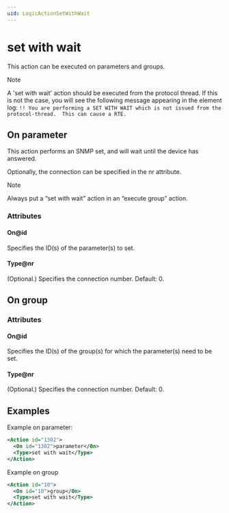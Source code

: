 ```yaml
---
uid: LogicActionSetWithWait
---
```


# set with wait

This action can be executed on parameters and groups.

> [!NOTE]
> A 'set with wait' action should be executed from the protocol thread. If this is not the case, you will see the following message appearing in the element log:
> `!! You are performing a SET WITH WAIT which is not issued from the protocol-thread.  This can cause a RTE.`

## On parameter

This action performs an SNMP set, and will wait until the device has answered.

Optionally, the connection can be specified in the nr attribute.

> [!NOTE]
> Always put a “set with wait” action in an “execute group” action.

### Attributes

#### On@id

Specifies the ID(s) of the parameter(s) to set.

#### Type@nr

(Optional.) Specifies the connection number. Default: 0.

## On group

### Attributes

#### On@id

Specifies the ID(s) of the group(s) for which the parameter(s) need to be set.

#### Type@nr

(Optional.) Specifies the connection number. Default: 0.

## Examples

Example on parameter:

```xml
<Action id="1302">
  <On id="1302">parameter</On>
  <Type>set with wait</Type>
</Action>
```

Example on group

```xml
<Action id="10">
  <On id="10">group</On>
  <Type>set with wait</Type>
</Action>
```
